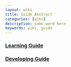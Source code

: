 ```yaml
---
layout: wiki
title: Guide Abstract
categories: [wiki]
description: some word here
keywords: wiki, guide
---
```


### [Learning Guide](https://sjtu-cybersmart.github.io/wiki/Guide/developing-guide/)

### [Developing Guide](https://sjtu-cybersmart.github.io/wiki/Guide/developing-guide/)
